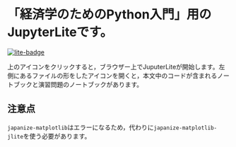 # 「経済学のためのPython入門」用のJupyterLiteです。

[![lite-badge](https://jupyterlite.rtfd.io/en/latest/_static/badge.svg)](https://python-keizaigaku.github.io/jlite)

上のアイコンをクリックすると，ブラウザー上でJuputerLiteが開始します。左側にあるファイルの形をしたアイコンを開くと，本文中のコードが含まれるノートブックと演習問題のノートブックがあります。

## 注意点
`japanize-matplotlib`はエラーになるため，代わりに`japanize-matplotlib-jlite`を使う必要があります。
